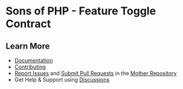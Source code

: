 Sons of PHP - Feature Toggle Contract
=====================================

## Learn More

* [Documentation][docs]
* [Contributing][contributing]
* [Report Issues][issues] and [Submit Pull Requests][pull-requests] in the [Mother Repository][mother-repo]
* Get Help & Support using [Discussions][discussions]

[discussions]: https://github.com/orgs/SonsOfPHP/discussions
[mother-repo]: https://github.com/SonsOfPHP/sonsofphp
[contributing]: https://docs.sonsofphp.com/contributing/
[docs]: https://docs.sonsofphp.com/components/http-message/
[issues]: https://github.com/SonsOfPHP/sonsofphp/issues?q=is%3Aopen+is%3Aissue+label%3AFeatureToggle
[pull-requests]: https://github.com/SonsOfPHP/sonsofphp/pulls?q=is%3Aopen+is%3Apr+label%3AFeatureToggle
